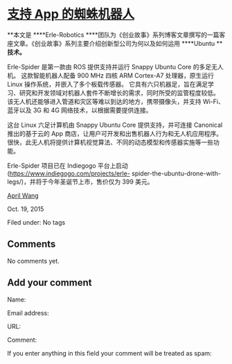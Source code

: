 





#  [支持 App 的蜘蛛机器人](/en/blog/2015/10/19/appenabledspider/)

**本文是 ****Erle-Robotics ****团队为《创业故事》系列博客文章撰写的一篇客座文章。《创业故事》系列主要介绍创新型公司为何以及如何运用 ****Ubuntu ****技术。**

Erle-Spider 是第一款由 ROS 提供支持并运行 Snappy Ubuntu Core 的多足无人机。 这款智能机器人配备 900 MHz 四核
ARM Cortex-A7 处理器，原生运行 Linux 操作系统，并嵌入了多个板载传感器。
它具有六只机器足，旨在满足学习、研究和开发领域对机器人套件不断增长的需求，同时所受的监管程度较低。
该无人机还能够进入管道和灾区等难以到达的地方，携带摄像头，并支持 Wi-Fi、蓝牙以及 3G 和 4G 网络技术，以根据需要提供连接。

这台 Linux 六足计算机由 Snappy Ubuntu Core 提供支持，并可连接 Canonical 推出的基于云的 App
商店，让用户可开发和出售机器人行为和无人机应用程序。 很快，此无人机将提供计算机视觉算法、不同的动态模型和传感器实施等一些功能。

Erle-Spider 项目已在 Indiegogo 平台上启动 (https://www.indiegogo.com/projects/erle-
spider-the-ubuntu-drone-with-legs/)，并将于今年圣诞节上市，售价仅为 399 美元。

[April Wang](/en/blog/authors/aprilswang/)

Oct. 19, 2015

Filed under: No tags





## Comments

No comments yet.

## Add your comment

Name:

Email address:

URL:

Comment:

If you enter anything in this field your comment will be treated as spam:





